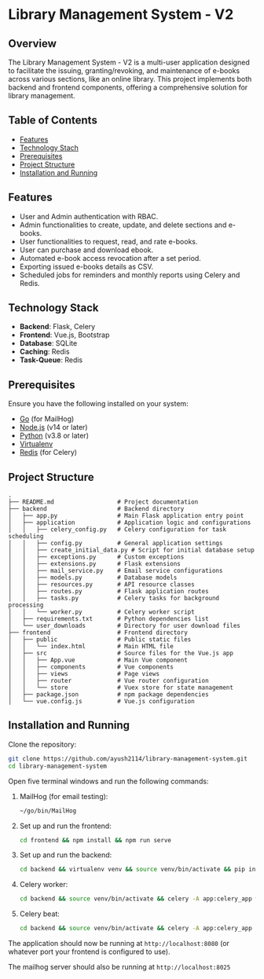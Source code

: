 # Library Management System - V2

## Overview

The Library Management System - V2 is a multi-user application designed to facilitate the issuing, granting/revoking, and maintenance of e-books across various sections, like an online library. This project implements both backend and frontend components, offering a comprehensive solution for library management.

## Table of Contents

- [Features](#features)
- [Technology Stach](#technology-stack)
- [Prerequisites](#prerequisites)
- [Project Structure](#project-structure)
- [Installation and Running](#installation-and-running)

## Features

- User and Admin authentication with RBAC.
- Admin functionalities to create, update, and delete sections and e-books.
- User functionalities to request, read, and rate e-books.
- User can purchase and download ebook.
- Automated e-book access revocation after a set period.
- Exporting issued e-books details as CSV.
- Scheduled jobs for reminders and monthly reports using Celery and Redis.

## Technology Stack

- **Backend**: Flask, Celery
- **Frontend**: Vue.js, Bootstrap
- **Database**: SQLite
- **Caching**: Redis
- **Task-Queue**: Redis



## Prerequisites

Ensure you have the following installed on your system:

- [Go](https://golang.org/doc/install) (for MailHog)
- [Node.js](https://nodejs.org/en/download/) (v14 or later)
- [Python](https://www.python.org/downloads/) (v3.8 or later)
- [Virtualenv](https://virtualenv.pypa.io/en/latest/installation.html)
- [Redis](https://redis.io/download) (for Celery)



## Project Structure


```
.
├── README.md                  # Project documentation
├── backend                    # Backend directory
│   ├── app.py                 # Main Flask application entry point
│   ├── application            # Application logic and configurations
│   │   ├── celery_config.py   # Celery configuration for task scheduling
│   │   ├── config.py          # General application settings
│   │   ├── create_initial_data.py # Script for initial database setup
│   │   ├── exceptions.py      # Custom exceptions
│   │   ├── extensions.py      # Flask extensions
│   │   ├── mail_service.py    # Email service configurations
│   │   ├── models.py          # Database models
│   │   ├── resources.py       # API resource classes
│   │   ├── routes.py          # Flask application routes
│   │   ├── tasks.py           # Celery tasks for background processing
│   │   └── worker.py          # Celery worker script
│   ├── requirements.txt       # Python dependencies list
│   └── user_downloads         # Directory for user download files
├── frontend                   # Frontend directory
│   ├── public                 # Public static files
│   │   └── index.html         # Main HTML file
│   ├── src                    # Source files for the Vue.js app
│   │   ├── App.vue            # Main Vue component
│   │   ├── components         # Vue components
│   │   ├── views              # Page views
│   │   ├── router             # Vue router configuration
│   │   └── store              # Vuex store for state management
│   ├── package.json           # npm package dependencies
│   └── vue.config.js          # Vue.js configuration

```

## Installation and Running

 Clone the repository:
   ```bash
   git clone https://github.com/ayush2114/library-management-system.git
   cd library-management-system
   ```
Open five terminal windows and run the following commands:

1. MailHog (for email testing):
   ```bash
   ~/go/bin/MailHog
   ```

2. Set up and run the frontend:
   ```bash
   cd frontend && npm install && npm run serve
   ```

3. Set up and run the backend:
   ```bash
   cd backend && virtualenv venv && source venv/bin/activate && pip install -r requirements.txt && python app.py
   ```

4. Celery worker:
   ```bash
   cd backend && source venv/bin/activate && celery -A app:celery_app worker -l INFO
   ```

5. Celery beat:
   ```bash
   cd backend && source venv/bin/activate && celery -A app:celery_app beat -l INFO
   ```

The application should now be running at `http://localhost:8080` (or whatever port your frontend is configured to use).

The mailhog server should also be running at `http://localhost:8025`